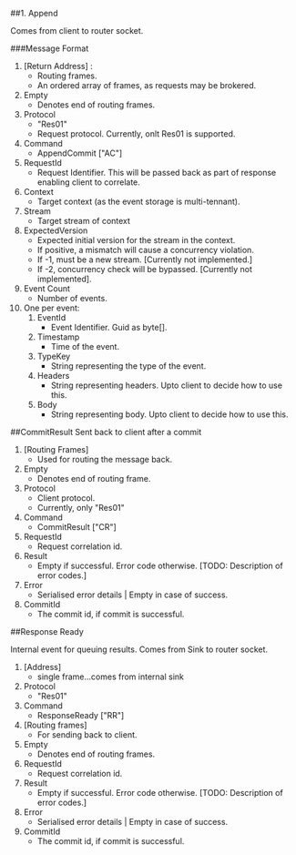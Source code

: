 ﻿            
##1. Append

Comes from client to router socket.

###Message Format
1. [Return Address] : 
    - Routing frames. 
    - An ordered array of frames, as requests may be brokered.
2. Empty
    - Denotes end of routing frames.
3. Protocol 
    - "Res01"
    - Request protocol. Currently, onlt Res01 is supported.
4. Command 
    - AppendCommit ["AC"]
5. RequestId
    - Request Identifier. This will be passed back as part of response enabling client to correlate.
6. Context
    - Target context (as the event storage is multi-tennant).
7. Stream
    - Target stream of context
8. ExpectedVersion
    - Expected initial version for the stream in the context.
    - If positive, a mismatch will cause a concurrency violation.
    - If -1, must be a new stream. [Currently not implemented.]
    - If -2, concurrency check will be bypassed. [Currently not implemented].
9. Event Count
    - Number of events.
10. One per event:
    1. EventId
        - Event Identifier. Guid as byte[].
    2. Timestamp
        - Time of the event.
    3. TypeKey
        - String representing the type of the event.
    4. Headers
        - String representing headers. Upto client to decide how to use this.
    5. Body
        - String representing body. Upto client to decide how to use this.

##CommitResult
Sent back to client after a commit

1. [Routing Frames]
    - Used for routing the message back.
2. Empty
    - Denotes end of routing frame.
3. Protocol
    - Client protocol.
    - Currently, only "Res01"
4. Command 
    - CommitResult ["CR"]
5. RequestId
    - Request correlation id.
6. Result 
    - Empty if successful. Error code otherwise. [TODO: Description of error codes.]
7. Error  
    - Serialised error details | Empty in case of success.
8. CommitId
    - The commit id, if commit is successful.

##Response Ready

Internal event for queuing results. Comes from Sink to router socket.

1. [Address] 
    - single frame...comes from internal sink
2. Protocol
    - "Res01"
3. Command 
    - ResponseReady ["RR"]
4. [Routing frames]
    - For sending back to client.
5. Empty
    - Denotes end of routing frames.
6. RequestId
    - Request correlation id.
7. Result 
    - Empty if successful. Error code otherwise. [TODO: Description of error codes.]
8. Error  
    - Serialised error details | Empty in case of success.
9. CommitId
    - The commit id, if commit is successful.





